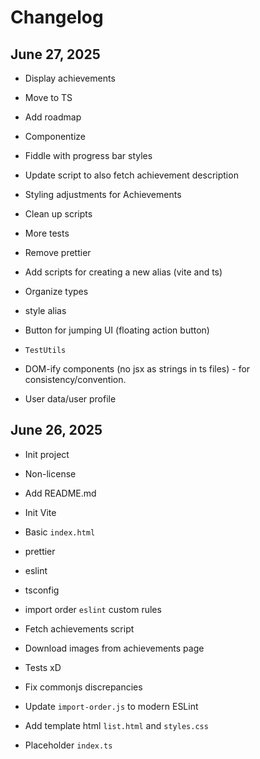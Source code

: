 # Changelog

## June 27, 2025
- Display achievements
- Move to TS
- Add roadmap
- Componentize
- Fiddle with progress bar styles
- Update script to also fetch achievement description
- Styling adjustments for Achievements
- Clean up scripts
- More tests
- Remove prettier
- Add scripts for creating a new alias (vite and ts)
- Organize types

- style alias
- Button for jumping UI (floating action button)
- `TestUtils`
- DOM-ify components (no jsx as strings in ts files) - for consistency/convention.
- User data/user profile


## June 26, 2025

- Init project
- Non-license
- Add README.md
- Init Vite
- Basic `index.html`
- prettier
- eslint
- tsconfig
- import order `eslint` custom rules

- Fetch achievements script
- Download images from achievements page
- Tests xD
- Fix commonjs discrepancies
- Update `import-order.js` to modern ESLint
- Add template html `list.html` and `styles.css`
- Placeholder `index.ts`

